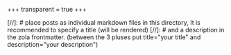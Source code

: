 +++
transparent = true
+++

[//]: # place posts as individual markdown files in this directory, It is recommended to specify a title (will be rendered)
[//]: # and a description in the zola frontmatter. (between the 3 pluses put title="your title" and description="your description")